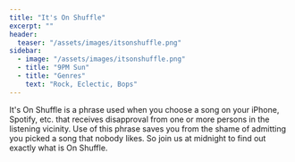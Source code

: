 ```yaml
---
title: "It's On Shuffle"
excerpt: ""
header:
  teaser: "/assets/images/itsonshuffle.png"
sidebar:
  - image: "/assets/images/itsonshuffle.png"
  - title: "9PM Sun"
  - title: "Genres"
    text: "Rock, Eclectic, Bops"
---
```


It's On Shuffle is a phrase used when you choose a song on your iPhone, Spotify, etc. that receives disapproval from one or more persons in the listening vicinity. Use of this phrase saves you from the shame of admitting you picked a song that nobody likes. So join us at midnight to find out exactly what is On Shuffle.
